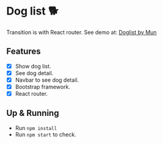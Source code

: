 # Dog list 🐕

Transition is with React router. See demo at: [Doglist by Mun](https://flamboyant-raman-357e00.netlify.com)

## Features

- [x] Show dog list.
- [x] See dog detail.
- [x] Navbar to see dog detail.
- [x] Bootstrap framework.
- [x] React router.

## Up & Running

- Run `npm install`
- Run `npm start` to check.
